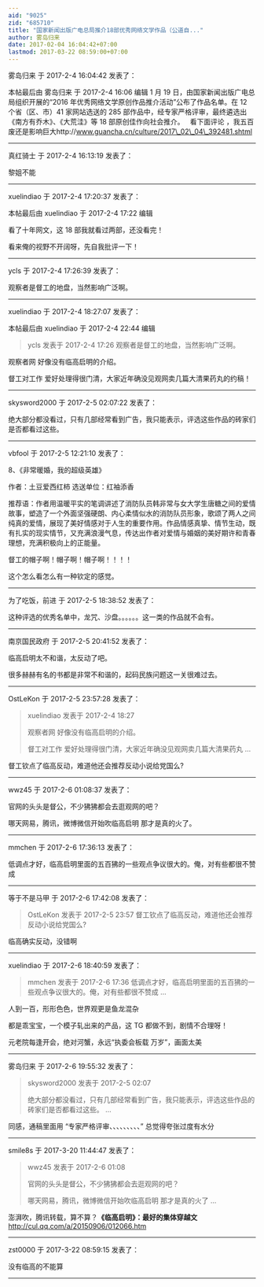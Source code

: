 ```yaml
---
aid: "9025"
zid: "685710"
title: "国家新闻出版广电总局推介18部优秀网络文学作品（公道自..."
author: 雾岛归来
date: 2017-02-04 16:04:42+07:00
lastmod: 2017-03-22 08:59:00+07:00
---
```


雾岛归来 于 2017-2-4 16:04:42 发表了：

本帖最后由 雾岛归来 于 2017-2-4 16:06 编辑 1 月 19 日，由国家新闻出版广电总局组织开展的“2016 年优秀网络文学原创作品推介活动”公布了作品名单。在 12 个省（区、市）41 家网站选送的 285 部作品中，经专家严格评审，最终遴选出《南方有乔木》、《大荒洼》等 18 部原创佳作向社会推介。   看下面评论 ，我五百废还是影响巨大http://www.guancha.cn/culture/2017\_02\_04\_392481.shtml

---

真红骑士 于 2017-2-4 16:13:19 发表了：

黎姐不能

---

xuelindiao 于 2017-2-4 17:20:37 发表了：

本帖最后由 xuelindiao 于 2017-2-4 17:22 编辑

看了十年网文，这 18 部我就看过两部，还没看完！

看来俺的视野不开阔呀，先自我批评一下！

---

ycls 于 2017-2-4 17:26:39 发表了：

观察者是督工的地盘，当然影响广泛啊。

---

xuelindiao 于 2017-2-4 18:27:07 发表了：

本帖最后由 xuelindiao 于 2017-2-4 22:44 编辑

> ycls 发表于 2017-2-4 17:26 观察者是督工的地盘，当然影响广泛啊。

观察者网 好像没有临高启明的介绍。

督工对工作 爱好处理得很门清，大家近年确没见观网卖几篇大清果药丸的约稿！

---

skysword2000 于 2017-2-5 02:07:22 发表了：

绝大部分都没看过，只有几部经常看到广告，我只能表示，评选这些作品的砖家们是否都看过这些。

---

vbfool 于 2017-2-5 12:21:10 发表了：

8、《非常暖婚，我的超级英雄》

作者：土豆爱西红柿 选送单位：红袖添香

推荐语：作者用温暖平实的笔调讲述了消防队员韩非常与女大学生唐糖之间的爱情故事，塑造了一个外面坚强硬朗、内心柔情似水的消防队员形象，歌颂了两人之间纯真的爱情，展现了美好情感对于人生的重要作用。作品情感真挚、情节生动，既有扎实的现实情节，又充满浪漫气息，传达出作者对爱情与婚姻的美好期许和青春理想，充满积极向上的正能量。

督工的帽子啊！帽子啊！帽子啊！！！！

这个怎么看怎么有一种钦定的感觉。

---

为了吃饭，前进 于 2017-2-5 18:38:52 发表了：

这种评选的优秀名单中，龙咒、沙盘。。。。。。这一类的作品就不会有。

---

南京国民政府 于 2017-2-5 20:41:52 发表了：

临高启明太不和谐，太反动了吧。

很多赫赫有名的书都是非常不和谐的，起码民族问题这一关很难过去。

---

OstLeKon 于 2017-2-5 23:57:28 发表了：

> xuelindiao 发表于 2017-2-4 18:27
>
> 观察者网 好像没有临高启明的介绍。
>
> 督工对工作 爱好处理得很门清，大家近年确没见观网卖几篇大清果药丸 ...

督工钦点了临高反动，难道他还会推荐反动小说给党国么?

---

wwz45 于 2017-2-6 01:08:37 发表了：

官网的头头是督公，不少狒狒都会去逛观网的吧？

哪天网易，腾讯，微博微信开始吹临高启明 那才是真的火了。

---

mmchen 于 2017-2-6 17:36:13 发表了：

低调点才好，临高启明里面的五百狒的一些观点争议很大的。俺，对有些都很不赞成

---

等于不是马甲 于 2017-2-6 17:42:08 发表了：

> OstLeKon 发表于 2017-2-5 23:57 督工钦点了临高反动，难道他还会推荐反动小说给党国么?

临高确实反动，没错啊

---

xuelindiao 于 2017-2-6 18:40:59 发表了：

> mmchen 发表于 2017-2-6 17:36 低调点才好，临高启明里面的五百狒的一些观点争议很大的。俺，对有些都很不赞成 ...

人到一百，形形色色，世界观更是鱼龙混杂

都是乖宝宝，一个模子轧出来的产品，这 TG 都做不到，剧情不合理呀！

元老院每逢开会，绝对河蟹，永远“执委会板载 万岁”，画面太美

---

雾岛归来 于 2017-2-6 19:55:32 发表了：

> skysword2000 发表于 2017-2-5 02:07
>
> 绝大部分都没看过，只有几部经常看到广告，我只能表示，评选这些作品的砖家们是否都看过这些。 ...

同感，通稿里面用 “专家严格评审、、、、、、、、、” 总觉得夸张过度有水分

---

smile8s 于 2017-3-20 11:44:47 发表了：

> wwz45 发表于 2017-2-6 01:08
>
> 官网的头头是督公，不少狒狒都会去逛观网的吧？
>
> 哪天网易，腾讯，微博微信开始吹临高启明 那才是真的火了 ...

澎湃吹，腾讯转载，算不算？**《临高启明》：最好的集体穿越文**http://cul.qq.com/a/20150906/012066.htm

---

zst0000 于 2017-3-22 08:59:15 发表了：

没有临高的不能算

---
